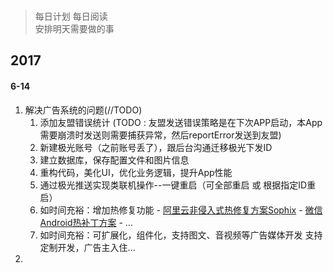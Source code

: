 <br>

> 每日计划  每日阅读  
> 安排明天需要做的事
> 

## 2017
#### 6-14
1. 解决广告系统的问题(//TODO)
    1. 添加友盟错误统计 (TODO : 友盟发送错误策略是在下次APP启动，本App需要崩溃时发送则需要捕获异常，然后reportError发送到友盟)
    2. 新建极光账号（之前账号丢了），跟后台沟通迁移极光下发ID
    3. 建立数据库，保存配置文件和图片信息
    4. 重构代码，美化UI，优化业务逻辑，提升App性能
    5. 通过极光推送实现类联机操作--一键重启（可全部重启 或 根据指定ID重启）
    6. 如时间充裕：增加热修复功能
            - [阿里云非侵入式热修复方案Sophix](https://www.aliyun.com/product/hotfix)
            - [微信Android热补丁方案](https://github.com/Tencent/tinker/wiki)
            - ...
    7. 如时间充裕：可扩展化，组件化，支持图文、音视频等广告媒体开发
    支持定制开发，广告主入住...
2. 